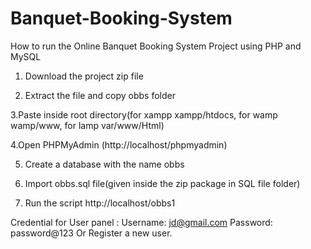 # Banquet-Booking-System
How to run the Online Banquet Booking System Project using PHP and MySQL

1. Download the project zip file

2. Extract the file and copy obbs folder

3.Paste inside root directory(for xampp xampp/htdocs, for wamp wamp/www, for lamp var/www/Html)

4.Open PHPMyAdmin (http://localhost/phpmyadmin)

5. Create a database with the name  obbs

6. Import obbs.sql file(given inside the zip package in SQL file folder)

7. Run the script http://localhost/obbs1



Credential for User panel :
Username: jd@gmail.com
Password: password@123
Or Register a new user.
